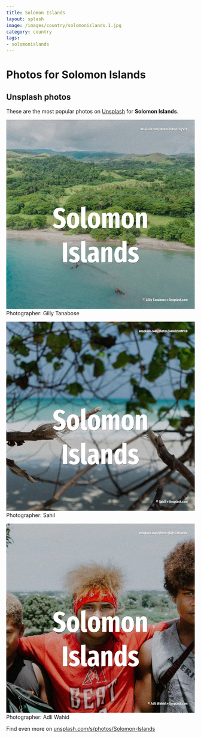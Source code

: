```yaml
---
title: Solomon Islands
layout: splash
image: /images/country/solomonislands.1.jpg
category: country
tags:
- solomonislands
---
```

# Photos for Solomon Islands
 
## Unsplash photos
These are the most popular photos on [Unsplash](https://unsplash.com) for **Solomon Islands**.
 
![Solomon Islands](/images/country/solomonislands.1.jpg)
Photographer:  Gilly Tanabose
 
![Solomon Islands](/images/country/solomonislands.2.jpg)
Photographer:  Sahil
 
![Solomon Islands](/images/country/solomonislands.3.jpg)
Photographer:  Adli Wahid
 
Find even more on [unsplash.com/s/photos/Solomon-Islands](https://unsplash.com/s/photos/Solomon-Islands)
 

